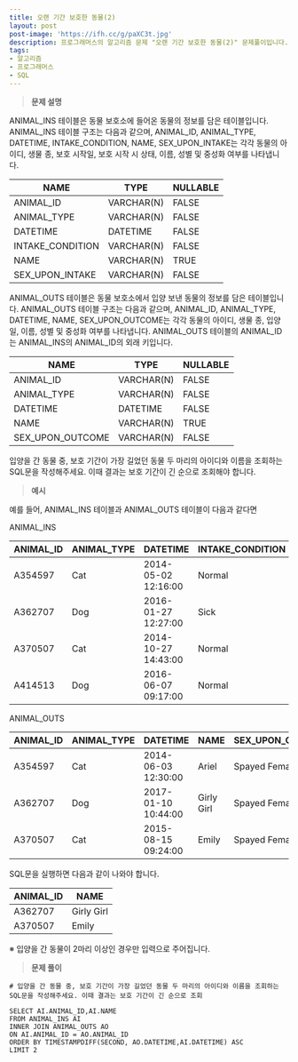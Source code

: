 ```yaml
---
title: 오랜 기간 보호한 동물(2)
layout: post
post-image: 'https://ifh.cc/g/paXC3t.jpg'
description: 프로그래머스의 알고리즘 문제 "오랜 기간 보호한 동물(2)" 문제풀이입니다.
tags:
- 알고리즘
- 프로그래머스
- SQL
---
```



>**문제 설명**

ANIMAL_INS 테이블은 동물 보호소에 들어온 동물의 정보를 담은 테이블입니다. ANIMAL_INS 테이블 구조는 다음과 같으며, ANIMAL_ID, ANIMAL_TYPE, DATETIME, INTAKE_CONDITION, NAME, SEX_UPON_INTAKE는 각각 동물의 아이디, 생물 종, 보호 시작일, 보호 시작 시 상태, 이름, 성별 및 중성화 여부를 나타냅니다.

| NAME | TYPE | NULLABLE |
|--|--|--|
| ANIMAL_ID | VARCHAR(N) | FALSE |
| ANIMAL_TYPE | VARCHAR(N) | FALSE |
| DATETIME | DATETIME | FALSE |
| INTAKE_CONDITION | VARCHAR(N) | FALSE |
| NAME | VARCHAR(N) | TRUE |
| SEX_UPON_INTAKE | VARCHAR(N) | FALSE |

ANIMAL_OUTS 테이블은 동물 보호소에서 입양 보낸 동물의 정보를 담은 테이블입니다. ANIMAL_OUTS 테이블 구조는 다음과 같으며, ANIMAL_ID, ANIMAL_TYPE, DATETIME, NAME, SEX_UPON_OUTCOME는 각각 동물의 아이디, 생물 종, 입양일, 이름, 성별 및 중성화 여부를 나타냅니다. ANIMAL_OUTS 테이블의 ANIMAL_ID는 ANIMAL_INS의 ANIMAL_ID의 외래 키입니다.

| NAME | TYPE | NULLABLE |
|--|--|--|
| ANIMAL_ID | VARCHAR(N) | FALSE |
| ANIMAL_TYPE | VARCHAR(N) | FALSE |
| DATETIME | DATETIME | FALSE |
| NAME | VARCHAR(N) | TRUE |
| SEX_UPON_OUTCOME | VARCHAR(N) | FALSE |

입양을 간 동물 중, 보호 기간이 가장 길었던 동물 두 마리의 아이디와 이름을 조회하는 SQL문을 작성해주세요. 이때 결과는 보호 기간이 긴 순으로 조회해야 합니다.

>**예시**
> 
예를 들어, ANIMAL_INS 테이블과 ANIMAL_OUTS 테이블이 다음과 같다면

ANIMAL_INS

| ANIMAL_ID | ANIMAL_TYPE | DATETIME | INTAKE_CONDITION | NAME | SEX_UPON_INTAKE |
|--|--|--|--|--|--|
| A354597 | Cat | 2014-05-02 12:16:00 | Normal | Ariel | Spayed Female |
| A362707 | Dog | 2016-01-27 12:27:00 | Sick | Girly Girl | Spayed Female |
| A370507 | Cat | 2014-10-27 14:43:00 | Normal | Emily | Spayed Female |
| A414513 | Dog | 2016-06-07 09:17:00 | Normal | Rocky | Neutered Male |

ANIMAL_OUTS

| ANIMAL_ID | ANIMAL_TYPE | DATETIME | NAME | SEX_UPON_OUTCOME |
|--|--|--|--|--|
| A354597 | Cat | 2014-06-03 12:30:00 | Ariel | Spayed Female |
| A362707 | Dog | 2017-01-10 10:44:00 | Girly Girl | Spayed Female |
| A370507 | Cat | 2015-08-15 09:24:00 | Emily | Spayed Female |

SQL문을 실행하면 다음과 같이 나와야 합니다.

| ANIMAL_ID | NAME |
|--|--|
| A362707 | Girly Girl |
| A370507 | Emily |

※ 입양을 간 동물이 2마리 이상인 경우만 입력으로 주어집니다.

>**문제 풀이**

	# 입양을 간 동물 중, 보호 기간이 가장 길었던 동물 두 마리의 아이디와 이름을 조회하는 SQL문을 작성해주세요. 이때 결과는 보호 기간이 긴 순으로 조회
	​
	SELECT AI.ANIMAL_ID,AI.NAME
	FROM ANIMAL_INS AI
	INNER JOIN ANIMAL_OUTS AO
	ON AI.ANIMAL_ID = AO.ANIMAL_ID
	ORDER BY TIMESTAMPDIFF(SECOND, AO.DATETIME,AI.DATETIME) ASC
	LIMIT 2

